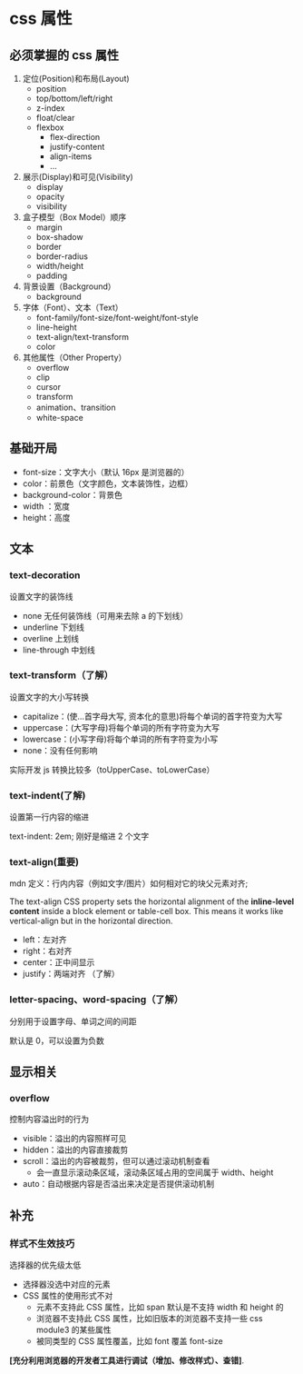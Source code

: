 # css 属性

## 必须掌握的 css 属性

1. 定位(Position)和布局(Layout)
   - position
   - top/bottom/left/right
   - z-index
   - float/clear
   - flexbox
     - flex-direction
     - justify-content
     - align-items
     - ...
2. 展示(Display)和可见(Visibility)
   - display
   - opacity
   - visibility
3. 盒子模型（Box Model）顺序
   - margin
   - box-shadow
   - border
   - border-radius
   - width/height
   - padding
4. 背景设置（Background）
   - background
5. 字体（Font）、文本（Text）
   - font-family/font-size/font-weight/font-style
   - line-height
   - text-align/text-transform
   - color
6. 其他属性（Other Property）
   - overflow
   - clip
   - cursor
   - transform
   - animation、transition
   - white-space

## 基础开局

- font-size：文字大小（默认 16px 是浏览器的）
- color：前景色（文字颜色，文本装饰性，边框）
- background-color：背景色
- width ：宽度
- height：高度

## 文本

### text-decoration

设置文字的装饰线

- none 无任何装饰线（可用来去除 a 的下划线）
- underline 下划线
- overline 上划线
- line-through 中划线

### text-transform（了解）

设置文字的大小写转换

- capitalize：(使…首字母大写, 资本化的意思)将每个单词的首字符变为大写
- uppercase：(大写字母)将每个单词的所有字符变为大写
- lowercase：(小写字母)将每个单词的所有字符变为小写
- none：没有任何影响

实际开发 js 转换比较多（toUpperCase、toLowerCase）

### text-indent(了解)

设置第一行内容的缩进

text-indent: 2em; 刚好是缩进 2 个文字

### text-align(重要)

mdn 定义：行内内容（例如文字/图片）如何相对它的块父元素对齐;

The text-align CSS property sets the horizontal alignment of the **inline-level content** inside a block element or table-cell box. This means it works like vertical-align but in the horizontal direction.

- left：左对齐
- right：右对齐
- center：正中间显示
- justify：两端对齐 （了解）

### letter-spacing、word-spacing（了解）

分别用于设置字母、单词之间的间距

默认是 0，可以设置为负数

## 显示相关

### overflow

控制内容溢出时的行为

- visible：溢出的内容照样可见
- hidden：溢出的内容直接裁剪
- scroll：溢出的内容被裁剪，但可以通过滚动机制查看
  - 会一直显示滚动条区域，滚动条区域占用的空间属于 width、height
- auto：自动根据内容是否溢出来决定是否提供滚动机制

## 补充

### 样式不生效技巧

选择器的优先级太低

- 选择器没选中对应的元素
- CSS 属性的使用形式不对
  - 元素不支持此 CSS 属性，比如 span 默认是不支持 width 和 height 的
  - 浏览器不支持此 CSS 属性，比如旧版本的浏览器不支持一些 css module3 的某些属性
  - 被同类型的 CSS 属性覆盖，比如 font 覆盖 font-size

**[充分利用浏览器的开发者工具进行调试（增加、修改样式）、查错]**.
